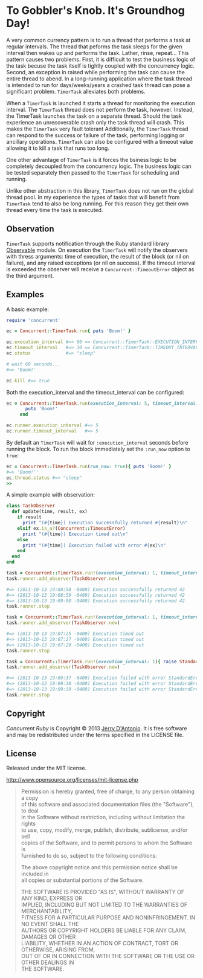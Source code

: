# To Gobbler's Knob. It's Groundhog Day!

A very common currency pattern is to run a thread that performs a task at regular
intervals. The thread that peforms the task sleeps for the given interval then
wakes up and performs the task. Lather, rinse, repeat... This pattern causes two
problems. First, it is difficult to test the business logic of the task becuse the
task itself is tightly coupled with the concurrency logic. Second, an exception in
raised while performing the task can cause the entire thread to abend. In a
long-running application where the task thread is intended to run for days/weeks/years
a crashed task thread can pose a significant problem. `TimerTask` alleviates both problems.

When a `TimerTask` is launched it starts a thread for monitoring the execution interval.
The `TimerTask` thread does not perform the task, however. Instead, the TimerTask
launches the task on a separate thread. Should the task experience an unrecoverable
crash only the task thread will crash. This makes the `TimerTask` very fault tolerant
Additionally, the `TimerTask` thread can respond to the success or failure of the task,
performing logging or ancillary operations. `TimerTask` can also be configured with a
timeout value allowing it to kill a task that runs too long.

One other advantage of `TimerTask` is it forces the bsiness logic to be completely decoupled
from the concurrency logic. The business logic can be tested separately then passed to the
`TimerTask` for scheduling and running.

Unlike other abstraction in this library, `TimerTask` does not run on the global thread pool.
In my experience the types of tasks that will benefit from `TimerTask` tend to also be long
running. For this reason they get their own thread every time the task is executed.

## Observation

`TimerTask` supports notification through the Ruby standard library
[Observable](http://ruby-doc.org/stdlib-1.9.3/libdoc/observer/rdoc/Observable.html)
module. On execution the `TimerTask` will notify the observers with thress arguments:
time of execution, the result of the block (or nil on failure), and any raised
exceptions (or nil on success). If the timeout interval is exceeded the observer
will receive a `Concurrent::TimeoutError` object as the third argument.

## Examples

A basic example:

```ruby
require 'concurrent'

ec = Concurrent::TimerTask.run{ puts 'Boom!' }

ec.execution_interval #=> 60 == Concurrent::TimerTask::EXECUTION_INTERVAL
ec.timeout_interval   #=> 30 == Concurrent::TimerTask::TIMEOUT_INTERVAL
ec.status             #=> "sleep"

# wait 60 seconds...
#=> 'Boom!'

ec.kill #=> true
```

Both the execution_interval and the timeout_interval can be configured:

```ruby
ec = Concurrent::TimerTask.run(execution_interval: 5, timeout_interval: 5) do
       puts 'Boom!'
     end

ec.runner.execution_interval #=> 5
ec.runner.timeout_interval   #=> 5
```

By default an `TimerTask` will wait for `:execution_interval` seconds before running the block.
To run the block immediately set the `:run_now` option to `true`:

```ruby
ec = Concurrent::TimerTask.run(run_now: true){ puts 'Boom!' }
#=> 'Boom!''
ec.thread.status #=> "sleep"
>> 
```

A simple example with observation:

```ruby
class TaskObserver
  def update(time, result, ex)
    if result
      print "(#{time}) Execution successfully returned #{result}\n"
    elsif ex.is_a?(Concurrent::TimeoutError)
      print "(#{time}) Execution timed out\n"
    else
      print "(#{time}) Execution failed with error #{ex}\n"
    end
  end
end

task = Concurrent::TimerTask.run!(execution_interval: 1, timeout_interval: 1){ 42 }
task.runner.add_observer(TaskObserver.new)

#=> (2013-10-13 19:08:58 -0400) Execution successfully returned 42
#=> (2013-10-13 19:08:59 -0400) Execution successfully returned 42
#=> (2013-10-13 19:09:00 -0400) Execution successfully returned 42
task.runner.stop

task = Concurrent::TimerTask.run!(execution_interval: 1, timeout_interval: 1){ sleep }
task.runner.add_observer(TaskObserver.new)

#=> (2013-10-13 19:07:25 -0400) Execution timed out
#=> (2013-10-13 19:07:27 -0400) Execution timed out
#=> (2013-10-13 19:07:29 -0400) Execution timed out
task.runner.stop

task = Concurrent::TimerTask.run!(execution_interval: 1){ raise StandardError }
task.runner.add_observer(TaskObserver.new)

#=> (2013-10-13 19:09:37 -0400) Execution failed with error StandardError
#=> (2013-10-13 19:09:38 -0400) Execution failed with error StandardError
#=> (2013-10-13 19:09:39 -0400) Execution failed with error StandardError
task.runner.stop
```

## Copyright

*Concurrent Ruby* is Copyright &copy; 2013 [Jerry D'Antonio](https://twitter.com/jerrydantonio).
It is free software and may be redistributed under the terms specified in the LICENSE file.

## License

Released under the MIT license.

http://www.opensource.org/licenses/mit-license.php  

> Permission is hereby granted, free of charge, to any person obtaining a copy  
> of this software and associated documentation files (the "Software"), to deal  
> in the Software without restriction, including without limitation the rights  
> to use, copy, modify, merge, publish, distribute, sublicense, and/or sell  
> copies of the Software, and to permit persons to whom the Software is  
> furnished to do so, subject to the following conditions:  
> 
> The above copyright notice and this permission notice shall be included in  
> all copies or substantial portions of the Software.  
> 
> THE SOFTWARE IS PROVIDED "AS IS", WITHOUT WARRANTY OF ANY KIND, EXPRESS OR  
> IMPLIED, INCLUDING BUT NOT LIMITED TO THE WARRANTIES OF MERCHANTABILITY,  
> FITNESS FOR A PARTICULAR PURPOSE AND NONINFRINGEMENT. IN NO EVENT SHALL THE  
> AUTHORS OR COPYRIGHT HOLDERS BE LIABLE FOR ANY CLAIM, DAMAGES OR OTHER  
> LIABILITY, WHETHER IN AN ACTION OF CONTRACT, TORT OR OTHERWISE, ARISING FROM,  
> OUT OF OR IN CONNECTION WITH THE SOFTWARE OR THE USE OR OTHER DEALINGS IN  
> THE SOFTWARE.  
